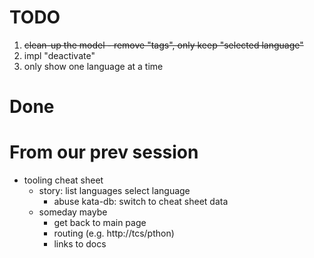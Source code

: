 # TODO
1. ~~clean-up the model - remove "tags", only keep "selected language"~~
2. impl "deactivate"
3. only show one language at a time


# Done

# From our prev session
- tooling cheat sheet
  - story: list languages select language
    - abuse kata-db: switch to cheat sheet data
  - someday maybe
    - get back to main page
    - routing (e.g. http://tcs/pthon)
    - links to docs
